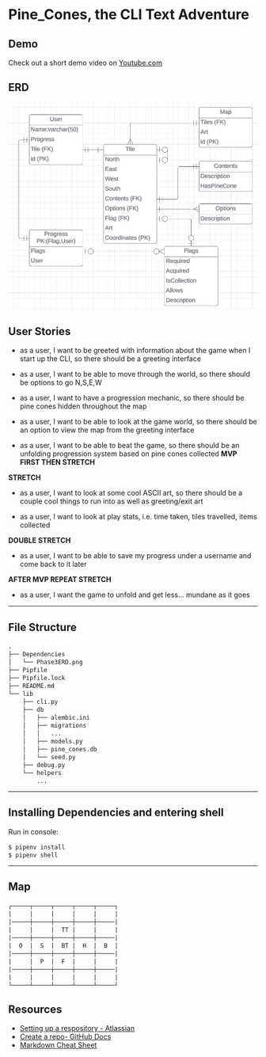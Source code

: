 # Pine_Cones, the CLI Text Adventure

## Demo

Check out a short demo video on [Youtube.com](https://www.youtube.com/watch?v=Kup5f_HydWo)

## ERD

![Relationship Diagram](./Dependencies/Phase3ERD.png)

## User Stories

- as a user, I want to be greeted with information about the game when I start up the CLI, so there should be
a greeting interface

- as a user, I want to be able to move through the world, so there should be options to go N,S,E,W

- as a user, I want to have a progression mechanic, so there should be pine cones hidden throughout the map

- as a user, I want to be able to look at the game world, so there should be an option to
view the map from the greeting interface

- as a user, I want to be able to beat the game, so there should be an unfolding progression
system based on pine cones collected **MVP FIRST THEN STRETCH**

**STRETCH**
- as a user, I want to look at some cool ASCII art, so there should be a couple cool things to run into
as well as greeting/exit art

- as a user, I want to look at play stats, i.e. time taken, tiles travelled, items collected

**DOUBLE STRETCH**
- as a user, I want to be able to save my progress under a username and come back to it later

**AFTER MVP REPEAT STRETCH**
- as a user, I want the game to unfold and get less... mundane as it goes

***
## File Structure
```console
.
├── Dependencies
│   └── Phase3ERD.png
├── Pipfile
├── Pipfile.lock
├── README.md
└── lib
    ├── cli.py
    ├── db
    │   ├── alembic.ini
    │   ├── migrations
    │   │   ...
    │   ├── models.py
    │   ├── pine_cones.db
    │   └── seed.py
    ├── debug.py
    └── helpers
        ...
```
***

## Installing Dependencies and entering shell

Run in console: 
```console
$ pipenv install
$ pipenv shell
```
***

## Map

```console
┌─────┬─────┬─────┬─────┬─────┐
|     |     |     |     |     |
|─────┼─────┼─────┼─────┼─────|
|     |     |  TT |     |     |
|─────┼─────┼─────┼─────┼─────|
|  O  |  S  |  BT |  H  |  B  |
|─────┼─────┼─────┼─────┼─────|
|     |  P  |  F  |     |     |
|─────┼─────┼─────┼─────┼─────|
|     |     |     |     |     |
└─────┴─────┴─────┴─────┴─────┘
```

## Resources

- [Setting up a respository - Atlassian](https://www.atlassian.com/git/tutorials/setting-up-a-repository)
- [Create a repo- GitHub Docs](https://docs.github.com/en/get-started/quickstart/create-a-repo)
- [Markdown Cheat Sheet](https://www.markdownguide.org/cheat-sheet/)
